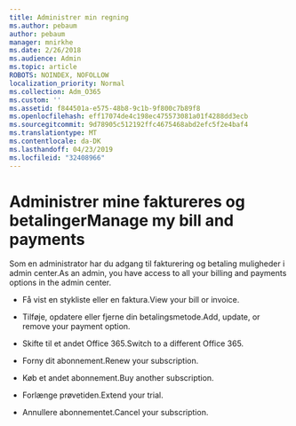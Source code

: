 ```yaml
---
title: Administrer min regning
ms.author: pebaum
author: pebaum
manager: mnirkhe
ms.date: 2/26/2018
ms.audience: Admin
ms.topic: article
ROBOTS: NOINDEX, NOFOLLOW
localization_priority: Normal
ms.collection: Adm_O365
ms.custom: ''
ms.assetid: f844501a-e575-48b8-9c1b-9f800c7b89f8
ms.openlocfilehash: eff17074de4c198ec475573081a01f4288dd3ecb
ms.sourcegitcommit: 9d78905c512192ffc4675468abd2efc5f2e4baf4
ms.translationtype: MT
ms.contentlocale: da-DK
ms.lasthandoff: 04/23/2019
ms.locfileid: "32408966"
---
```

# <a name="manage-my-bill-and-payments"></a><span data-ttu-id="25218-102">Administrer mine faktureres og betalinger</span><span class="sxs-lookup"><span data-stu-id="25218-102">Manage my bill and payments</span></span>

<span data-ttu-id="25218-103">Som en administrator har du adgang til fakturering og betaling muligheder i admin center.</span><span class="sxs-lookup"><span data-stu-id="25218-103">As an admin, you have access to all your billing and payments options in the admin center.</span></span>
  
- <span data-ttu-id="25218-104">Få vist en stykliste eller en faktura.</span><span class="sxs-lookup"><span data-stu-id="25218-104">View your bill or invoice.</span></span>
    
- <span data-ttu-id="25218-105">Tilføje, opdatere eller fjerne din betalingsmetode.</span><span class="sxs-lookup"><span data-stu-id="25218-105">Add, update, or remove your payment option.</span></span>
    
- <span data-ttu-id="25218-106">Skifte til et andet Office 365.</span><span class="sxs-lookup"><span data-stu-id="25218-106">Switch to a different Office 365.</span></span>
    
- <span data-ttu-id="25218-107">Forny dit abonnement.</span><span class="sxs-lookup"><span data-stu-id="25218-107">Renew your subscription.</span></span>
    
- <span data-ttu-id="25218-108">Køb et andet abonnement.</span><span class="sxs-lookup"><span data-stu-id="25218-108">Buy another subscription.</span></span>
    
- <span data-ttu-id="25218-109">Forlænge prøvetiden.</span><span class="sxs-lookup"><span data-stu-id="25218-109">Extend your trial.</span></span>
    
- <span data-ttu-id="25218-110">Annullere abonnementet.</span><span class="sxs-lookup"><span data-stu-id="25218-110">Cancel your subscription.</span></span>
    

